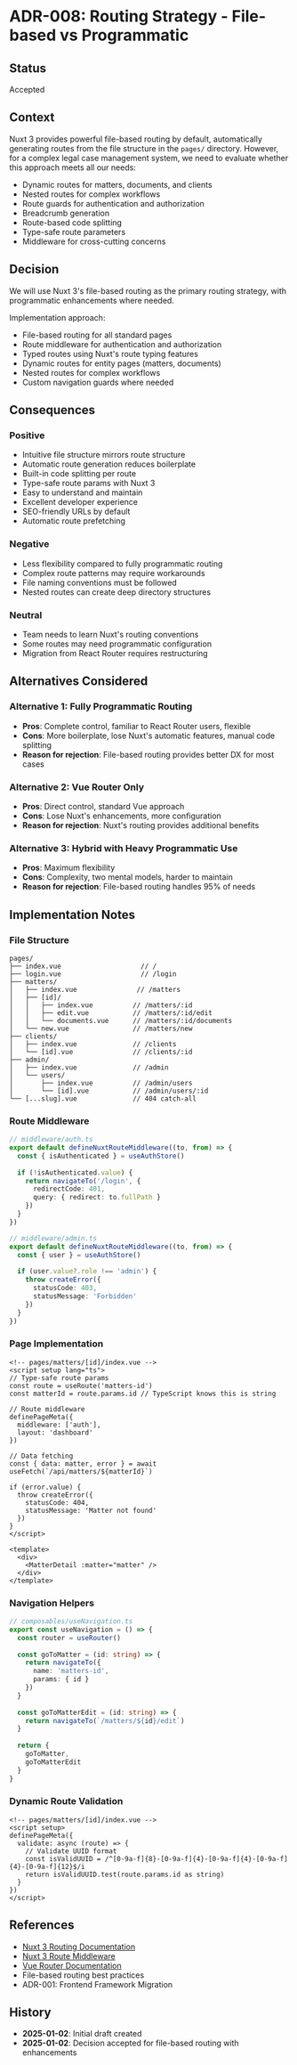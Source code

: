 # ADR-008: Routing Strategy - File-based vs Programmatic

## Status
Accepted

## Context
Nuxt 3 provides powerful file-based routing by default, automatically generating routes from the file structure in the `pages/` directory. However, for a complex legal case management system, we need to evaluate whether this approach meets all our needs:
- Dynamic routes for matters, documents, and clients
- Nested routes for complex workflows
- Route guards for authentication and authorization
- Breadcrumb generation
- Route-based code splitting
- Type-safe route parameters
- Middleware for cross-cutting concerns

## Decision
We will use Nuxt 3's file-based routing as the primary routing strategy, with programmatic enhancements where needed.

Implementation approach:
- File-based routing for all standard pages
- Route middleware for authentication and authorization
- Typed routes using Nuxt's route typing features
- Dynamic routes for entity pages (matters, documents)
- Nested routes for complex workflows
- Custom navigation guards where needed

## Consequences

### Positive
- Intuitive file structure mirrors route structure
- Automatic route generation reduces boilerplate
- Built-in code splitting per route
- Type-safe route params with Nuxt 3
- Easy to understand and maintain
- Excellent developer experience
- SEO-friendly URLs by default
- Automatic route prefetching

### Negative
- Less flexibility compared to fully programmatic routing
- Complex route patterns may require workarounds
- File naming conventions must be followed
- Nested routes can create deep directory structures

### Neutral
- Team needs to learn Nuxt's routing conventions
- Some routes may need programmatic configuration
- Migration from React Router requires restructuring

## Alternatives Considered

### Alternative 1: Fully Programmatic Routing
- **Pros**: Complete control, familiar to React Router users, flexible
- **Cons**: More boilerplate, lose Nuxt's automatic features, manual code splitting
- **Reason for rejection**: File-based routing provides better DX for most cases

### Alternative 2: Vue Router Only
- **Pros**: Direct control, standard Vue approach
- **Cons**: Lose Nuxt's enhancements, more configuration
- **Reason for rejection**: Nuxt's routing provides additional benefits

### Alternative 3: Hybrid with Heavy Programmatic Use
- **Pros**: Maximum flexibility
- **Cons**: Complexity, two mental models, harder to maintain
- **Reason for rejection**: File-based routing handles 95% of needs

## Implementation Notes

### File Structure
```
pages/
├── index.vue                    // /
├── login.vue                    // /login
├── matters/
│   ├── index.vue               // /matters
│   ├── [id]/
│   │   ├── index.vue          // /matters/:id
│   │   ├── edit.vue           // /matters/:id/edit
│   │   └── documents.vue      // /matters/:id/documents
│   └── new.vue                // /matters/new
├── clients/
│   ├── index.vue              // /clients
│   └── [id].vue               // /clients/:id
├── admin/
│   ├── index.vue              // /admin
│   └── users/
│       ├── index.vue          // /admin/users
│       └── [id].vue           // /admin/users/:id
└── [...slug].vue              // 404 catch-all
```

### Route Middleware
```typescript
// middleware/auth.ts
export default defineNuxtRouteMiddleware((to, from) => {
  const { isAuthenticated } = useAuthStore()
  
  if (!isAuthenticated.value) {
    return navigateTo('/login', { 
      redirectCode: 401,
      query: { redirect: to.fullPath }
    })
  }
})

// middleware/admin.ts
export default defineNuxtRouteMiddleware((to, from) => {
  const { user } = useAuthStore()
  
  if (user.value?.role !== 'admin') {
    throw createError({
      statusCode: 403,
      statusMessage: 'Forbidden'
    })
  }
})
```

### Page Implementation
```vue
<!-- pages/matters/[id]/index.vue -->
<script setup lang="ts">
// Type-safe route params
const route = useRoute('matters-id')
const matterId = route.params.id // TypeScript knows this is string

// Route middleware
definePageMeta({
  middleware: ['auth'],
  layout: 'dashboard'
})

// Data fetching
const { data: matter, error } = await useFetch(`/api/matters/${matterId}`)

if (error.value) {
  throw createError({
    statusCode: 404,
    statusMessage: 'Matter not found'
  })
}
</script>

<template>
  <div>
    <MatterDetail :matter="matter" />
  </div>
</template>
```

### Navigation Helpers
```typescript
// composables/useNavigation.ts
export const useNavigation = () => {
  const router = useRouter()
  
  const goToMatter = (id: string) => {
    return navigateTo({
      name: 'matters-id',
      params: { id }
    })
  }
  
  const goToMatterEdit = (id: string) => {
    return navigateTo(`/matters/${id}/edit`)
  }
  
  return {
    goToMatter,
    goToMatterEdit
  }
}
```

### Dynamic Route Validation
```vue
<!-- pages/matters/[id]/index.vue -->
<script setup>
definePageMeta({
  validate: async (route) => {
    // Validate UUID format
    const isValidUUID = /^[0-9a-f]{8}-[0-9a-f]{4}-[0-9a-f]{4}-[0-9a-f]{4}-[0-9a-f]{12}$/i
    return isValidUUID.test(route.params.id as string)
  }
})
</script>
```

## References
- [Nuxt 3 Routing Documentation](https://nuxt.com/docs/getting-started/routing)
- [Nuxt 3 Route Middleware](https://nuxt.com/docs/guide/directory-structure/middleware)
- [Vue Router Documentation](https://router.vuejs.org/)
- File-based routing best practices
- ADR-001: Frontend Framework Migration

## History
- **2025-01-02**: Initial draft created
- **2025-01-02**: Decision accepted for file-based routing with enhancements